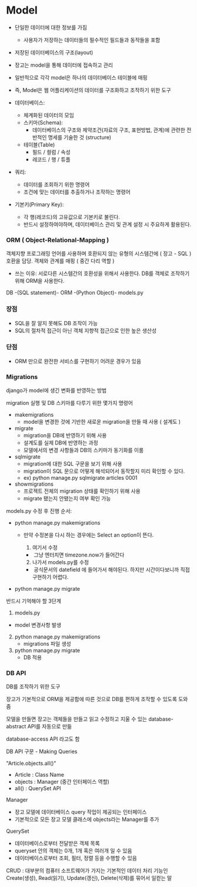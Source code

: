 # Model

- 단일한 데이터에 대한 정보를 가짐
  - 사용자가 저장하는 데이터들의 필수적인 필드들과 동작들을 포함
- 저장된 데이터베이스의 구조(layout)
- 장고는 model을 통해 데이터에 접속하고 관리
- 일반적으로 각각 model은 하나의 데이터베이스 테이블에 매핑
- 즉, Model은 웹 어플리케이션의 데이터를 구조화하고 조작하기 위한 도구



- 데이터베이스: 
  - 체계화된 데이터의 모임
  - 스키마(Schema):
    - 데이터베이스의 구조와 제약조건(자료의 구조, 표현방법, 관계)에 관련한 전반적인 명세를 기술한 것 (structure)
  - 테이블(Table)
    - 필드 / 컬럼 / 속성
    - 레코드 / 행 / 튜플

- 쿼리: 
  - 데이터를 조회하기 위한 명령어
  - 조건에 맞는 데이터를 추출하거나 조작하는 명령어

- 기본키(Primary Key):
  - 각 행(레코드)의 고유값으로 기본키로 불린다.
  - 반드시 설정하여야하며, 데이터베이스 관리 및 관계 설정 시 주요하게 활용된다.





### ORM ( Object-Relational-Mapping )

객체지향 프로그래밍 언어를 사용하며 호환되지 않는 유형의 시스템간에 ( 장고 - SQL ) 호환을 담당. 객체와 관계를 매핑 ( 중간 다리 역할 )

- 쓰는 이유: 서로다른 시스템간의 호환성을 위해서 사용한다. DB를 객체로 조작하기 위해 ORM을 사용한다.

DB -(SQL statement)- ORM -(Python Object)- models.py



### 장점

- SQL을 잘 알지 못해도 DB 조작이 가능
- SQL의 절차적 접근이 아닌 객체 지향적 접근으로 인한 높은 생산성

### 단점

- ORM 만으로 완전한 서비스를 구현하기 어려운 경우가 있음





### Migrations

django가 model에 생긴 변화를 반영하는 방법

migration 실행 및 DB 스키마를 다루기 위한 몇가지 명령어

- makemigrations
  - model을 변경한 것에 기반한 새로운 migration을 만들 때 사용 ( 설계도 )
- migrate
  - migration을 DB에 반영하기 위해 사용
  - 설계도를 실제 DB에 반영하는 과정
  - 모델에서의 변경 사항들과 DB의 스키마가 동기화를 이룸
- sqlmigrate
  - migration에 대한 SQL 구문을 보기 위해 사용
  - migration이 SQL 문으로 어떻게 해석되어서 동작할지 미리 확인할 수 있다.
  - ex) python manage.py sqlmigrate articles 0001
- showmigrations
  - 프로젝트 전체의 migration 상태를 확인하기 위해 사용
  - migrate 됐는지 안됐는지 여부 확인 가능



models.py 수정 후 진행 순서:

- python manage.py makemigrations
  - 만약 수정본을 다시 하는 경우에는 Select an option이 뜬다.

    1. 여기서 수정

    - ​	그냥 엔터치면 timezone.now가 들어간다

    2. 나가서 models.py를 수정

    - ​	공식문서의 datefield 에 들어가서 해야된다. 하지만 시간이다보니까 직접 구현하기 어렵다.

- python manage.py migrate







반드시 기억해야 할 3단계

1.  models.py
   - model 변경사항 발생
2. python manage.py makemigrations
   - migrations 파일 생성
3. python manage.py migrate
   - DB 적용





### DB API

DB를 조작하기 위한 도구

장고가 기본적으로 ORM을 제공함에 따른 것으로 DB를 편하게 조작할 수 있도록 도와줌

모델을 만들면 장고는 객체들을 만들고 읽고 수정하고 지울 수 있는 database-abstract API를 자동으로 만듦

database-access API 라고도 함



DB API 구문 - Making Queries

"Article.objects.all()"

- Article : Class Name
- objects : Manager (중간 인터페이스 역할)
- all() : QuerySet API



Manager

- 장고 모델에 데이터베이스 query 작업이 제공되는 인터페이스
- 기본적으로 모든 장고 모델 클래스에 objects라는 Manager를 추가



QuerySet

- 데이터베이스로부터 전달받은 객체 목록
- queryset 안의 객체는 0개, 1개 혹은 여러개 일 수 있음
- 데이터베이스로부터 조회, 필터, 정렬 등을 수행할 수 있음





CRUD : 대부분의 컴퓨터 소프트웨어가 가지는 기본적인 데이터 처리 기능인 Create(생성), Read(읽기), Update(갱신), Delete(삭제)를 묶어서 일컫는 말


